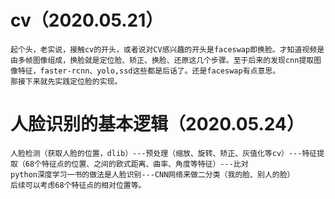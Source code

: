 # cv（2020.05.21）
    起个头，老实说，接触cv的开头，或者说对CV感兴趣的开头是faceswap即换脸。才知道视频是由多帧图像组成，换脸就是定位脸、矫正、换脸、还原这几个步骤。至于后来的发现cnn提取图像特征，faster-rcnn、yolo,ssd这些都是后话了。还是faceswap有点意思。
    那接下来就先实践定位脸的实现。


# 人脸识别的基本逻辑（2020.05.24）
    人脸检测（获取人脸的位置，dlib）---预处理（缩放、旋转、矫正、灰值化等cv）---特征提取（68个特征点的位置、之间的欧式距离、曲率、角度等特征）---比对
    python深度学习一书的做法是人脸识别---CNN网络来做二分类（我的脸、别人的脸）
    后续可以考虑68个特征点的相对位置等。
